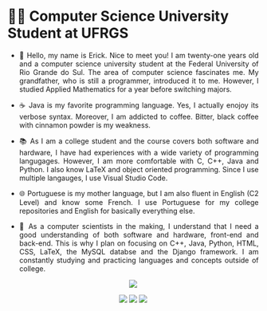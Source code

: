 # :man_student: Computer Science University Student at UFRGS

- <p align="justify"> 💬 Hello, my name is Erick. Nice to meet you! I am twenty-one years old and a computer science university student at the Federal University of Rio Grande do Sul. The area of computer science fascinates me. My grandfather, who is still a programmer, introduced it to me. However, I studied Applied Mathematics for a year before switching majors. </p>
- <p align="justify"> ☕ Java is my favorite programming language. Yes, I actually enojoy its verbose syntax. Moreover, I am addicted to coffee. Bitter, black coffee with cinnamon powder is my weakness. </p>
- <p align="justify"> 📚 As I am a college student and the course covers both software and hardware, I have had experiences with a wide variety of programming langugages. However, I am more comfortable with C, C++, Java and Python. I also know LaTeX and object oriented programming. Since I use multiple langauges, I use Visual Studio Code. </p>
- <p align="justify"> 🌐 Portuguese is my mother language, but I am also fluent in English (C2 Level) and know some French. I use Portuguese for my college repositories and English for basically everything else. </p>
- <p align="justify"> 🌠 As a computer scientists in the making, I understand that I need a good understanding of both software and hardware, front-end and back-end. This is why I plan on focusing on C++, Java, Python, HTML, CSS, LaTeX, the MySQL databse and the Django framework. I am constantly studying and practicing languages and concepts outside of college. </p>

<p align = "center">
  <a href = "https://skillicons.dev">
    <img src = "https://skillicons.dev/icons?i=vscode,c,cpp,java,python,latex,linkedin,github" />
  </a>
</p>

<p align = "center">
    <img src = "https://github-readme-stats.vercel.app/api/top-langs/?username=Erick-0LK&layout=compact&theme=aura" />
    <img src = "https://github-readme-stats.vercel.app/api?username=Erick-0LK&show_icons=true&theme=aura" />
    <img src = "https://github-readme-stats.vercel.app/api/pin/?username=Erick-0LK&theme=aura&repo=alfamidia" />
</p>
